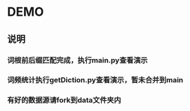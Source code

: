 DEMO
===========================
## 说明
### 词根前后缀匹配完成，执行main.py查看演示
### 词频统计执行getDiction.py查看演示，暂未合并到main
### 有好的数据源请fork到data文件夹内



